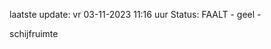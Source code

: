laatste update: 
vr 03-11-2023 11:16   uur 
Status: FAALT - geel - 
<div class="service Y">schijfruimte</div>